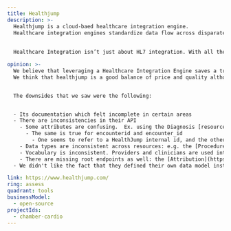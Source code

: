 ```yaml
---
title: Healthjump
description: >-
  Healthjump is a cloud-baed healthcare integration engine. 
  Healthcare integration engines standardize data flow across disparate clinical data systems—like EHRs and revenue cycle management software—to improve workflows, optimize the delivery of care, and streamline the integration and adoption of new technologies. Healthcare integration engines facilitate the exchange of clinical, financial, and operational data, creating transparency and visibility across health care systems and hospital IT applications.
  
  
  Healthcare Integration isn’t just about HL7 integration. With all the systems, devices, applications and databases that need to be connected, you need integration and a healthcare interface engine designed to support old and new technology and standards.

opinion: >-
  We believe that leveraging a Healthcare Integration Engine saves a tremendous amount of time when integrating different third parties and systems in the healthcare industry.  There are different solutions available with different price tags and some of them are very expensive for a small company.  [Redox](https://www.redoxengine.com/) is one of the most popular products in this arena but unfortunately too expensive for our customers and their budgets.
  We think that healthjump is a good balance of price and quality although the product is still missing maturity compared to other more established solutions.  It supports a significant number of integrations with EHR/PM systems as can be seen [here](https://www.healthjump.com/ehr-integrations). 


  The downsides that we saw were the following:


  - Its documentation which felt incomplete in certain areas
  - There are inconsistencies in their API
    - Some attributes are confusing.  Ex. using the Diagnosis [resource](https://apidocs.healthjump.com/#1d97a76b-aa60-4e5f-a28c-509d175d1dd0), you can see both a diagnosisid and a diagnosis_id with a different value and type and it is not clear which one should be used
      - The same is true for encounterid and encounter_id
        - One seems to refer to a HealthJump internal id, and the other to the source system id - which is which though? and also, sometime you'll see source_..._id and ..._id used, instead of a casing difference
    - Data types are inconsistent across resources: e.g. the [Procedure](https://apidocs.healthjump.com/#d62714ce-aaf2-4460-918a-d0345ae8cd2b) encounter_id is a string but the Encounter encounterid is a number
    - Vocabulary is inconsistent. Providers and clinicians are used interchangeably, it is unclear whether patients and clients are distincts, but there is no Patient endpoint suggesting they are the same thing; sometime you' even see a client_patient_id, whereas the values might be different in the data between client and patient
    - There are missing root endpoints as well: the [Attribution](https://apidocs.healthjump.com/#10115124-0b69-49b0-94ab-9b57a909cd58) mention a location_id, but there is no Location endpoint for example
  - We didn't like the fact that they defined their own data model instead of leveraging the FHIR data model to represent EHR

link: https://www.healthjump.com/
ring: assess
quadrant: tools
businessModel:
  - open-source
projectIds:
  - chamber-cardio
---
```

